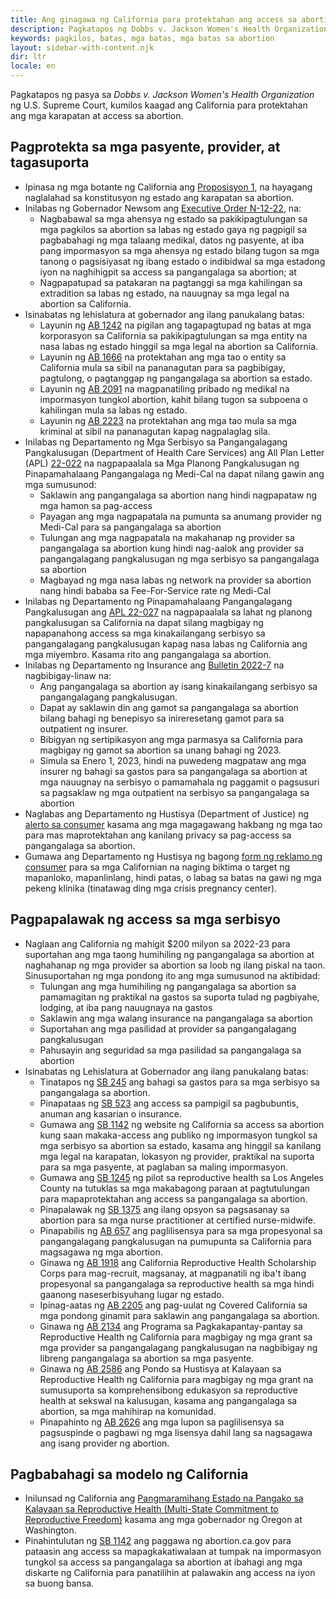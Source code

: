 ```yaml
---
title: Ang ginagawa ng California para protektahan ang access sa abortion
description: Pagkatapos ng Dobbs v. Jackson Women's Health Organization, kumilos kaagad ang California para protektahan ang mga karapatan at access sa abortion.
keywords: pagkilos, batas, mga batas, mga batas sa abortion
layout: sidebar-with-content.njk
dir: ltr
locale: en
---
```


Pagkatapos ng pasya sa _Dobbs v. Jackson Women's Health Organization_ ng U.S. Supreme Court, kumilos kaagad ang California para protektahan ang mga karapatan at access sa abortion.

## Pagprotekta sa mga pasyente, provider, at tagasuporta

- Ipinasa ng mga botante ng California ang [Proposisyon 1](https://leginfo.legislature.ca.gov/faces/codes_displaySection.xhtml?lawCode=CONS&sectionNum=SEC.%201.1.&article=I), na hayagang naglalahad sa konstitusyon ng estado ang karapatan sa abortion.
- Inilabas ng Gobernador Newsom ang [Executive Order N-12-22](https://www.gov.ca.gov/wp-content/uploads/2022/06/6.27.22-EO-N-12-22-Reproductive-Freedom.pdf?emrc=4e1397), na:
  - Nagbabawal sa mga ahensya ng estado sa pakikipagtulungan sa mga pagkilos sa abortion sa labas ng estado gaya ng pagpigil sa pagbabahagi ng mga talaang medikal, datos ng pasyente, at iba pang impormasyon sa mga ahensya ng estado bilang tugon sa mga tanong o pagsisiyasat ng ibang estado o indibidwal sa mga estadong iyon na naghihigpit sa access sa pangangalaga sa abortion; at
  - Nagpapatupad sa patakaran na pagtanggi sa mga kahilingan sa extradition sa labas ng estado, na nauugnay sa mga legal na abortion sa California.
- Isinabatas ng lehislatura at gobernador ang ilang panukalang batas:
  - Layunin ng [AB 1242](https://leginfo.legislature.ca.gov/faces/billNavClient.xhtml?bill_id=202120220AB1242) na pigilan ang tagapagtupad ng batas at mga korporasyon sa California sa pakikipagtulungan sa mga entity na nasa labas ng estado hinggil sa mga legal na abortion sa California.
  - Layunin ng [AB 1666](https://leginfo.legislature.ca.gov/faces/billNavClient.xhtml?bill_id=202120220AB1666) na protektahan ang mga tao o entity sa California mula sa sibil na pananagutan para sa pagbibigay, pagtulong, o pagtanggap ng pangangalaga sa abortion sa estado.
  - Layunin ng [AB 2091](https://leginfo.legislature.ca.gov/faces/billNavClient.xhtml?bill_id=202120220AB2091) na magpanatiling pribado ng medikal na impormasyon tungkol abortion, kahit bilang tugon sa subpoena o kahilingan mula sa labas ng estado.
  - Layunin ng [AB 2223](https://leginfo.legislature.ca.gov/faces/billNavClient.xhtml?bill_id=202120220AB2223) na protektahan ang mga tao mula sa mga kriminal at sibil na pananagutan kapag nagpalaglag sila.
- Inilabas ng Departamento ng Mga Serbisyo sa Pangangalagang Pangkalusugan (Department of Health Care Services) ang All Plan Letter (APL) [22-022](https://www.dhcs.ca.gov/formsandpubs/Documents/MMCDAPLsandPolicyLetters/APL2022/APL22-022.pdf) na nagpapaalala sa Mga Planong Pangkalusugan ng Pinapamahalaang Pangangalaga ng Medi-Cal na dapat nilang gawin ang mga sumusunod:
  - Saklawin ang pangangalaga sa abortion nang hindi nagpapataw ng mga hamon sa pag-access
  - Payagan ang mga nagpapatala na pumunta sa anumang provider ng Medi-Cal para sa pangangalaga sa abortion
  - Tulungan ang mga nagpapatala na makahanap ng provider sa pangangalaga sa abortion kung hindi nag-aalok ang provider sa pangangalagang pangkalusugan ng mga serbisyo sa pangangalaga sa abortion
  - Magbayad ng mga nasa labas ng network na provider sa abortion nang hindi bababa sa Fee-For-Service rate ng Medi-Cal
- Inilabas ng Departamento ng Pinapamahalaang Pangangalagang Pangkalusugan ang <a href="https://www.dmhc.ca.gov/Portals/0/Docs/OPL/APL%2022-027%20-%20Timely%20Access%20to%20Emergent%20and%20Urgent%20Services%20When%20an%20Enrollee%20is%20Outside%20of%20California%20(11_7_2022).pdf?ver=gUSuuoAmq1l2ibE3R6iOWQ%3d%3d">APL 22-027</a> na nagpapaalala sa lahat ng planong pangkalusugan sa California na dapat silang magbigay ng napapanahong access sa mga kinakailangang serbisyo sa pangangalagang pangkalusugan kapag nasa labas ng California ang mga miyembro. Kasama rito ang pangangalaga sa abortion.
- Inilabas ng Departamento ng Insurance ang [Bulletin 2022-7](https://www.insurance.ca.gov/0250-insurers/0300-insurers/0200-bulletins/bulletin-notices-commiss-opinion/upload/Bulletin-2022-7-Coverage-for-Abortion-and-Abortion-Related-Health-Care-Services.pdf) na nagbibigay-linaw na:
  - Ang pangangalaga sa abortion ay isang kinakailangang serbisyo sa pangangalagang pangkalusugan.
  - Dapat ay saklawin din ang gamot sa pangangalaga sa abortion bilang bahagi ng benepisyo sa inireresetang gamot para sa outpatient ng insurer.
  - Bibigyan ng sertipikasyon ang mga parmasya sa California para magbigay ng gamot sa abortion sa unang bahagi ng 2023.
  - Simula sa Enero 1, 2023, hindi na puwedeng magpataw ang mga insurer ng bahagi sa gastos para sa pangangalaga sa abortion at mga nauugnay na serbisyo o pamamahala ng paggamit o pagsusuri sa pagsaklaw ng mga outpatient na serbisyo sa pangangalaga sa abortion
- Naglabas ang Departamento ng Hustisya (Department of Justice) ng <a href="https://oag.ca.gov/system/files/attachments/press-docs/Consumer Alert - Abortion Privacy.pdf">alerto sa consumer</a> kasama ang mga magagawang hakbang ng mga tao para mas maprotektahan ang kanilang privacy sa pag-access sa pangangalaga sa abortion.
- Gumawa ang Departamento ng Hustisya ng bagong [form ng reklamo ng consumer](https://oag.ca.gov/crisis-pregnancy-center-complaint) para sa mga Californian na naging biktima o target ng mapanloko, mapanlinlang, hindi patas, o labag sa batas na gawi ng mga pekeng klinika (tinatawag ding mga crisis pregnancy center).

## Pagpapalawak ng access sa mga serbisyo

- Naglaan ang California ng mahigit $200 milyon sa 2022-23 para suportahan ang mga taong humihiling ng pangangalaga sa abortion at naghahanap ng mga provider sa abortion sa loob ng ilang piskal na taon. Sinusuportahan ng mga pondong ito ang mga sumusunod na aktibidad:
  - Tulungan ang mga humihiling ng pangangalaga sa abortion sa pamamagitan ng praktikal na gastos sa suporta tulad ng pagbiyahe, lodging, at iba pang nauugnaya na gastos
  - Saklawin ang mga walang insurance na pangangalaga sa abortion
  - Suportahan ang mga pasilidad at provider sa pangangalagang pangkalusugan
  - Pahusayin ang seguridad sa mga pasilidad sa pangangalaga sa abortion
- Isinabatas ng Lehislatura at Gobernador ang ilang panukalang batas:
  - Tinatapos ng [SB 245](https://leginfo.legislature.ca.gov/faces/billNavClient.xhtml?bill_id=202120220SB245) ang bahagi sa gastos para sa mga serbisyo sa pangangalaga sa abortion.
  - Pinapataas ng [SB 523](https://leginfo.legislature.ca.gov/faces/billNavClient.xhtml?bill_id=202120220SB523) ang access sa pampigil sa pagbubuntis, anuman ang kasarian o insurance.
  - Gumawa ang [SB 1142](https://leginfo.legislature.ca.gov/faces/billNavClient.xhtml?bill_id=202120220SB1142) ng website ng California sa access sa abortion kung saan makaka-access ang publiko ng impormasyon tungkol sa mga serbisyo sa abortion sa estado, kasama ang hinggil sa kanilang mga legal na karapatan, lokasyon ng provider, praktikal na suporta para sa mga pasyente, at paglaban sa maling impormasyon.
  - Gumawa ang [SB 1245](https://leginfo.legislature.ca.gov/faces/billNavClient.xhtml?bill_id=202120220SB1245) ng pilot sa reproductive health sa Los Angeles County na tutuklas sa mga makabagong paraan at pagtutulungan para mapaprotektahan ang access sa pangangalaga sa abortion.
  - Pinapalawak ng [SB 1375](https://leginfo.legislature.ca.gov/faces/billNavClient.xhtml?bill_id=202120220SB1375) ang ilang opsyon sa pagsasanay sa abortion para sa mga nurse practitioner at certified nurse-midwife.
  - Pinapabilis ng [AB 657](https://leginfo.legislature.ca.gov/faces/billNavClient.xhtml?bill_id=202120220AB657) ang paglilisensya para sa mga propesyonal sa pangangalagang pangkalusugan na pumupunta sa California para magsagawa ng mga abortion.
  - Ginawa ng [AB 1918](https://leginfo.legislature.ca.gov/faces/billNavClient.xhtml?bill_id=202120220AB1918) ang California Reproductive Health Scholarship Corps para mag-recruit, magsanay, at magpanatili ng iba't ibang propesyonal sa pangangalaga sa reproductive health sa mga hindi gaanong naseserbisyuhang lugar ng estado.
  - Ipinag-aatas ng [AB 2205](https://leginfo.legislature.ca.gov/faces/billNavClient.xhtml?bill_id=202120220AB2205) ang pag-uulat ng Covered California sa mga pondong ginamit para saklawin ang pangangalaga sa abortion.
  - Ginawa ng [AB 2134](https://leginfo.legislature.ca.gov/faces/billNavClient.xhtml?bill_id=202120220AB2134) ang Programa sa Pagkakapantay-pantay sa Reproductive Health ng California para magbigay ng mga grant sa mga provider sa pangangalagang pangkalusugan na nagbibigay ng libreng pangangalaga sa abortion sa mga pasyente.
  - Ginawa ng [AB 2586](https://leginfo.legislature.ca.gov/faces/billNavClient.xhtml?bill_id=202120220AB2586) ang Pondo sa Hustisya at Kalayaan sa Reproductive Health ng California para magbigay ng mga grant na sumusuporta sa komprehensibong edukasyon sa reproductive health at sekswal na kalusugan, kasama ang pangangalaga sa abortion, sa mga mahihirap na komunidad.
  - Pinapahinto ng [AB 2626](https://leginfo.legislature.ca.gov/faces/billNavClient.xhtml?bill_id=202120220AB2626) ang mga lupon sa paglilisensya sa pagsuspinde o pagbawi ng mga lisensya dahil lang sa nagsagawa ang isang provider ng abortion.

## Pagbabahagi sa modelo ng California

- Inilunsad ng California ang [Pangmaramihang Estado na Pangako sa Kalayaan sa Reproductive Health (Multi-State Commitment to Reproductive Freedom)](https://www.gov.ca.gov/wp-content/uploads/2022/06/Multi-State-Commitment-to-Reproductive-Freedom_Final-1.pdf?emrc=93c93c) kasama ang mga gobernador ng Oregon at Washington.
- Pinahintulutan ng [SB 1142](https://leginfo.legislature.ca.gov/faces/billNavClient.xhtml?bill_id=202120220SB1142) ang paggawa ng abortion.ca.gov para pataasin ang access sa mapagkakatiwalaan at tumpak na impormasyon tungkol sa access sa pangangalaga sa abortion at ibahagi ang mga diskarte ng California para panatilihin at palawakin ang access na iyon sa buong bansa.
